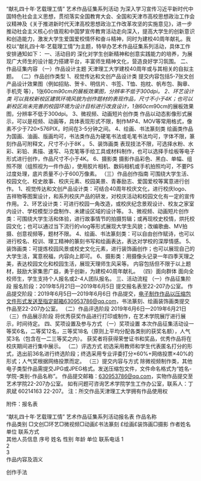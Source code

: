 “献礼四十年·艺载理工情”
艺术作品征集系列活动
为深入学习宣传习近平新时代中国特色社会主义思想，贯彻落实全国教育大会、全国和天津市高校思想政治工作会议精神及《关于推进新时代天津高校思想政治工作改革攻坚的实施意见》，进一步推动社会主义核心价值观和中国梦宣传教育活动走向深入，提高大学生的创新意识和创造能力，激发大学生爱国爱校情怀和奋斗精神，同时为建校40周年献礼。我校以“献礼四十年·艺载理工情”为主题，特举办艺术作品征集系列活动，具体工作安排通知如下：
一、活动目的
    深化对学生创新精神和创意实践能力的培养，为展现广大师生的设计能力搭建平台，丰富师生精神文化，营造良好学习氛围。
二、作品征集内容
（一）作品设计主题
天津理工大学建校40周年或与其相关的自拟主题。
（二）作品创作类型
1、视觉传达和文创产品设计类
提交内容包括5-7张文创产品设计效果图（例如招贴、贺卡、明信片、书签、T恤、抱枕、帆布包、胸章、手机壳
等），1张60cm*90cm的展板效果图，分辨率不低于300dpi。
2、环艺设计类
可以我校新校区建筑环境风貌为创作题材的表现作品，尺寸不小于4K；也可以新校区尚未完善的校园环境为设计目标进行改良设计，1张60cm*90cm的展板效果图，分辨率不低于300dpi。
3、微视频、动画短片创作类
作品以动态影像形式展示，可以是视频、动画等，具体表现形式不限，制作MP4、MOV等常用格式，像素不少于720×576PIX，时间在3-5分钟之间。
4、绘画、书法篆刻类
绘画类作品为国画、油画、版画均可，书法类作品为硬笔书法或毛笔书法均可，字体不限，篆刻作品可附释文，尺寸不小于8K 。
5、装饰画类
表现技法不限，可选择水粉、水彩、彩铅、素描、速写、马克笔等手绘工具或材料制作，也可以选择手绘板等电子形式进行创作，作品尺寸不小于4K。
6、摄影类
摄影作品彩色、黑白、单幅、组照不限（组照视为一件作品），使用胶片相机、数码相机或手机拍照均可，不要PS过度处理，底片质量不小于600万像素。
（三）作品创作指南
可围绕大学生活、校园文化、校史故事、校庆元素、校园美景、青春励志、爱国爱校等寓意进行创作。
1、视觉传达和文创产品设计类：可结合40周年校庆文化，进行校庆logo、吉祥物等图案设计，和系列校庆产品的研发，对校庆活动和校园文化有一定的宣传作用。
2、环艺设计类：可进行校园一角改造，或校庆纪念景观设计、校友之家室内设计、学校模型沙盘制作、未建设区域的设计等。
3、微视频、动画短片创作类：可围绕大学生活和体验，进行故事情节的拍摄剪辑；或再现校史校情，烘托校园文化；也可以通过当下流行的vlog等形式展现大学生风貌；改编歌曲、MV拍摄、创意视频等，题材不限。
4、绘画、书法篆刻类：可以自由创作赋诗，也可以进行校名、校训、理工精神的篆刻书写和绘画表达，表达对学校的深厚情感。
5、装饰画类：可提炼校园风景或校史文化元素，进行装饰画创作；也可以展现自己的大学生活，寓意祝福，内容向上即可。
6、摄影类：用摄像头记录一年四季天理之美，表达校园文化和校园生活，展现天理师生风采等。
内容包括但不限于以上题材，鼓励大家集思广益，勇于创新，为建校40周年献礼。
（四）面向群体
面向全校师生，学生支持个人报名或2-4人团队报名。
三、活动流程
（一）作品征集阶段
报名阶段：2019年5月21日—2019年6月5日
提交报名表至22-207办公室。
作品提交阶段：2019年6月5日—2019年6月6日
作品提交，电子制作作品以压缩包文件形式发送至指定邮箱630953786@qq.com，书法篆刻、绘画装饰画类提交作品至22-207办公室。
（二）作品评选阶段
2019年6月6日—2019年6月21日
（三）作品展示阶段
将优秀获奖作品进行打印或制作，在艺术学院展厅进行展示，时间待定。
四、奖项设置及参与方式
（一）奖项设置
本次作品征集活动设一等奖6名，二等奖12名，三等奖18名（原则上平均分配各类别的获奖名额），人气奖3名（包含在一二三等奖之内）。
获奖者将获得荣誉证书和奖品，优秀作品将在校庆期间进行集中展示。
（二）评选方式
初选采用教师和学生代表匿名打分的形式，选出前36名进行终选阶段；终选采用专业评委打分×60%+网络投票×40%的形式；人气奖根据网络投票而定。
（三）提交内容与方式
除微视频制作类，其他电子类型作品需提交JPG或JPEG格式。发送压缩包文件，文件命名格式为“姓名-学院-类别-作品名称”。
作品提交邮箱：630953786@qq.com，实物作品提交至艺术学院22-207办公室。
如有问题可咨询艺术学院学生工作办公室，联系人：丁夙斌 60214163  22-207。
注：所交作品天津理工大学拥有作品使用权

                      



















附件：报名表

“献礼四十年·艺载理工情”
艺术作品征集系列活动报名表
作品名称	
作品类别	□文创□环艺□微视频□动画£书法篆刻
£绘画£装饰画□摄影
作者姓名		单位		联系方式	
其他人员信息	序号	姓名	性别	年龄	单位	联系电话
	1					
	2					
	3					
作品内容及涵义	


创作手法	

